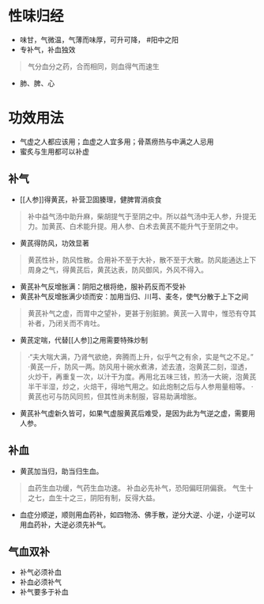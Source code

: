 # 性味归经
- 味甘，气微温，气薄而味厚，可升可降， #阳中之阳
- 专补气，补血独效
>气分血分之药，合而相同，则血得气而速生
- 肺、脾、心
# 功效用法
- 气虚之人都应该用；血虚之人宜多用；骨蒸痨热与中满之人忌用
- 蜜炙与生用都可以补虚
## 补气
- [[人参]]得黄芪，补营卫固腠理，健脾胃消痰食
>补中益气汤中助升麻，柴胡提气于至阴之中。所以益气汤中无人参，升提无力。加黄芪、白术能升提。用人参、白术去黄芪不能升气于至阴之中。
- 黄芪得防风，功效显著
>黄芪性补，防风性散。合用补不至于大补，散不至于大散。防风能通达上下周身之气，得黄芪后，黄芪达表，防风御风，外风不得入。
- 黄芪补气反增胀满：阴阳之根将绝，服补药反而不受补
- 黄芪补气反增胀满少顷而安：加用当归、川芎、麦冬，使气分散于上下之间
>黄芪补气之虚，而胃中之望补，更甚于别脏腑。黄芪一入胃中，惟恐有夺其补者，乃闭关而不肯吐。
- 黄芪定喘，代替[[人参]]之用需要特殊炒制
>·“夫大喘大满，乃肾气欲绝，奔腾而上升，似乎气之有余，实是气之不足。”
>·黄芪一斤，防风一两。防风用十碗水煮沸，滤去渣，泡黄芪二刻，湿透，火炒干，再重复一次，以汁干为度。再用北五味三钱，煎汤一大碗，泡黄芪半干半湿，炒之，火焙干，得地气用之。如此炮制之后与人参用量相等。
>·黄芪也可与防风同煎，但其性尚未制服，容易助满增胀。
- 黄芪补气虚新久皆可，如果气虚服黄芪后难受，是因为此为气逆之虚，需要用人参。
## 补血
- 黄芪加当归，助当归生血。
>血药生血功缓，气药生血功速。
>补血必先补气，恐阳偏旺阴偏衰。
>气生十之七，血生十之三，阴阳有制，反得大益。
- 血症分顺逆，顺则用血药补，如四物汤、佛手散，逆分大逆、小逆，小逆可以用血药补，大逆必须先补气。
## 气血双补
- 补气必须补血
- 补血必须补气
- 补气要多于补血

